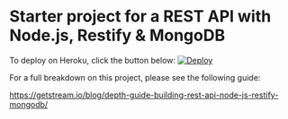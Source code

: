 # Starter project for a REST API with Node.js, Restify & MongoDB

To deploy on Heroku, click the button below:
[![Deploy](https://www.herokucdn.com/deploy/button.svg)](https://heroku.com/deploy)

For a full breakdown on this project, please see the following guide:

https://getstream.io/blog/depth-guide-building-rest-api-node-js-restify-mongodb/
